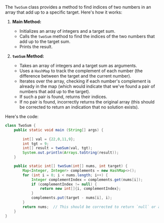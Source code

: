 The `TwoSum` class provides a method to find indices of two numbers in an array that add up to a specific target. Here's how it works:

1. **Main Method:**
   - Initializes an array of integers and a target sum.
   - Calls the `twoSum` method to find the indices of the two numbers that add up to the target sum.
   - Prints the result.

2. **`twoSum` Method:**
   - Takes an array of integers and a target sum as arguments.
   - Uses a `HashMap` to track the complement of each number (the difference between the target and the current number).
   - Iterates over the array, checking if each number's complement is already in the map (which would indicate that we've found a pair of numbers that add up to the target).
   - If such a pair is found, returns their indices.
   - If no pair is found, incorrectly returns the original array (this should be corrected to return an indication that no solution exists).

Here's the code:

```java
class TwoSum {
    public static void main (String[] args) {
        
        int[] val = {22,0,11,9};
        int tgt = 9;
        int[] result = twoSum(val, tgt);
        System.out.println(Arrays.toString(result));
    } 

    public static int[] twoSum(int[] nums, int target) {
        Map<Integer, Integer> complements = new HashMap<>();
        for (int i = 0; i < nums.length; i++) {
            Integer complementIndex = complements.get(nums[i]);
            if (complementIndex != null) {
                return new int[]{i, complementIndex};
            }
            complements.put(target - nums[i], i);
        }
        return nums;  // This should be corrected to return `null` or an empty array.
    }
}
